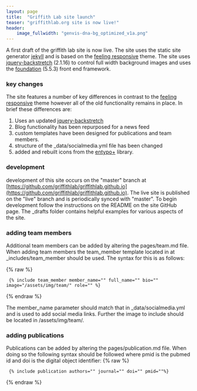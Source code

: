 ```yaml
---
layout: page
title:  "Griffith Lab site launch"
teaser: "griffithlab.org site is now live!"
header:
    image_fullwidth: "genvis-dna-bg_optimized_v1a.png"
---
```


A first draft of the griffith lab site is now live. The site uses the static site generator [jekyll](https://jekyllrb.com/) and is based on the [feeling responsive](https://github.com/Phlow/feeling-responsive) theme. The site uses [jquery-backstretch](https://github.com/jquery-backstretch/jquery-backstretch) (2.1.16) to control full width background images and uses the [foundation](https://foundation.zurb.com/) (5.5.3) front end framework.

### key changes

The site features a number of key differences in contrast to the [feeling responsive](https://github.com/Phlow/feeling-responsive) theme however all of the old functionality remains in place. In brief these differences are:

1. Uses an updated [jquery-backstretch](https://github.com/jquery-backstretch/jquery-backstretch)
2. Blog functionality has been repurposed for a news feed
3. custom templates have been designed for publications and team members.
4. structure of the _data/socialmedia.yml file has been changed
5. added and rebuilt icons from the [entypo+](http://www.entypo.com/) library.

### development

development of this site occurs on the "master" branch at [https://github.com/griffithlab/griffithlab.github.io](https://github.com/griffithlab/griffithlab.github.io). The live site is published on the "live" branch and is periodically synced with "master". To begin development follow the instructions on the README on the site GitHub page. The _drafts folder contains helpful examples for various aspects of the site.

### adding team members

Additional team members can be added by altering the pages/team.md file. When adding team members the team_member template located in at _includes/team_member should be used. The syntax for this is as follows:

{% raw %}
~~~~
 {% include team_member member_name="" full_name="" bio="" image="/assets/img/team/" role="" %}
~~~~
{% endraw %}

The member_name parameter should match that in _data/socialmedia.yml and is used to add social media links. Further the image to include should be located in /assets/img/team/.

### adding publications

Publications can be added by altering the pages/publication.md file. When doing so the following syntax should be followed where pmid is the pubmed id and doi is the digital object identifier:
{% raw %}
~~~~
 {% include publication authors="" journal="" doi="" pmid=""%}
~~~~
{% endraw %}
